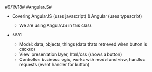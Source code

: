 #9/19/18#
#AngularJS#
- Covering AngularJS (uses javascript) & Angular (uses typescript)
    - We are using AngularJS in this class
    
- MVC
    - Model: data, objects, things (data thats retrieved when button is clicked)
    - View: presentation layer, html/css (shows a button)
    - Controller: business logic, works with model and view, handles requests (event handler for button)


